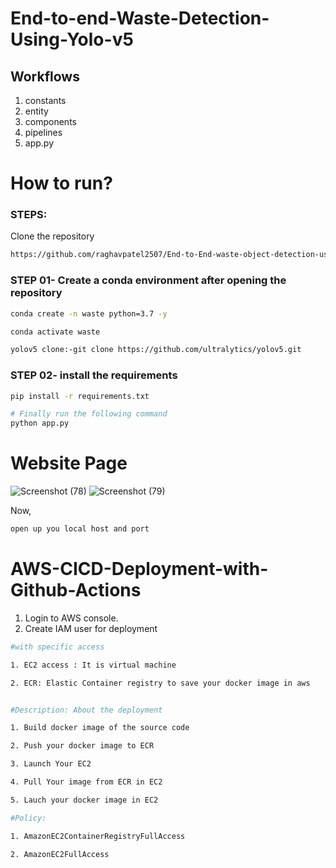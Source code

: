 # End-to-end-Waste-Detection-Using-Yolo-v5

## Workflows

1. constants
2. entity
3. components
4. pipelines
5. app.py


# How to run?
### STEPS:

Clone the repository

```bash
https://github.com/raghavpatel2507/End-to-End-waste-object-detection-using-yolo-v5.git
```
### STEP 01- Create a conda environment after opening the repository

```bash
conda create -n waste python=3.7 -y
```

```bash
conda activate waste
```

```bash
yolov5 clone:-git clone https://github.com/ultralytics/yolov5.git
```

### STEP 02- install the requirements
```bash
pip install -r requirements.txt
```


```bash
# Finally run the following command
python app.py
```

# Website Page
![Screenshot (78)](https://github.com/raghavpatel2507/End-to-End-waste-object-detection-using-yolo-v5/assets/127617393/d040d9c8-3fb4-4d2a-b848-2b126fc8008f)
![Screenshot (79)](https://github.com/raghavpatel2507/End-to-End-waste-object-detection-using-yolo-v5/assets/127617393/72ba7141-7c03-43b3-8983-b51e44f6bfbd)



Now,
```bash
open up you local host and port
```

# AWS-CICD-Deployment-with-Github-Actions

1. Login to AWS console.
2. Create IAM user for deployment
```bash
#with specific access

1. EC2 access : It is virtual machine

2. ECR: Elastic Container registry to save your docker image in aws


#Description: About the deployment

1. Build docker image of the source code

2. Push your docker image to ECR

3. Launch Your EC2 

4. Pull Your image from ECR in EC2

5. Lauch your docker image in EC2

#Policy:

1. AmazonEC2ContainerRegistryFullAccess

2. AmazonEC2FullAccess
```

